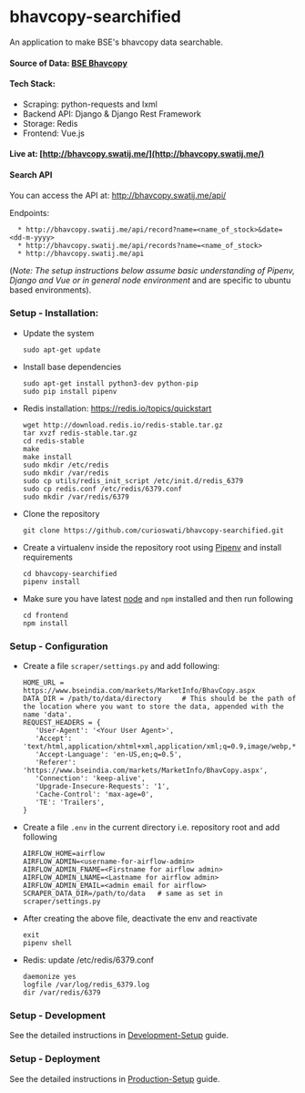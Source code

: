 # bhavcopy-searchified
An application to make BSE's bhavcopy data searchable.

#### Source of Data: [BSE Bhavcopy](https://www.bseindia.com/markets/MarketInfo/BhavCopy.aspx)

#### Tech Stack:   

   - Scraping: python-requests and lxml  
   - Backend API: Django & Django Rest Framework  
   - Storage: Redis  
   - Frontend: Vue.js  
   
#### Live at: [http://bhavcopy.swatij.me/](http://bhavcopy.swatij.me/)

#### Search API

You can access the API at: http://bhavcopy.swatij.me/api/

Endpoints:

      * http://bhavcopy.swatij.me/api/record?name=<name_of_stock>&date=<dd-m-yyyy>
      * http://bhavcopy.swatij.me/api/records?name=<name_of_stock>
      * http://bhavcopy.swatij.me/api

(_Note: The setup instructions below assume basic understanding of Pipenv, Django and Vue or in general node environment_ and are specific to ubuntu based environments).
### Setup - Installation:

* Update the system     

      sudo apt-get update
      
* Install base dependencies

      sudo apt-get install python3-dev python-pip
      sudo pip install pipenv
      
* Redis installation: https://redis.io/topics/quickstart

      wget http://download.redis.io/redis-stable.tar.gz
      tar xvzf redis-stable.tar.gz
      cd redis-stable
      make
      make install
      sudo mkdir /etc/redis
      sudo mkdir /var/redis
      sudo cp utils/redis_init_script /etc/init.d/redis_6379
      sudo cp redis.conf /etc/redis/6379.conf
      sudo mkdir /var/redis/6379

* Clone the repository    

      git clone https://github.com/curioswati/bhavcopy-searchified.git

* Create a virtualenv inside the repository root using [Pipenv](https://pipenv.pypa.io/en/latest/) and install requirements   

      cd bhavcopy-searchified
      pipenv install

* Make sure you have latest [node](https://node.dev/node-binary) and `npm` installed and then run following    

      cd frontend
      npm install

### Setup - Configuration

* Create a file `scraper/settings.py` and add following:

      HOME_URL = https://www.bseindia.com/markets/MarketInfo/BhavCopy.aspx
      DATA_DIR = /path/to/data/directory     # This should be the path of the location where you want to store the data, appended with the name 'data'.
      REQUEST_HEADERS = {
         'User-Agent': '<Your User Agent>',
         'Accept': 'text/html,application/xhtml+xml,application/xml;q=0.9,image/webp,*/*;q=0.8',
         'Accept-Language': 'en-US,en;q=0.5',
         'Referer': 'https://www.bseindia.com/markets/MarketInfo/BhavCopy.aspx',
         'Connection': 'keep-alive',
         'Upgrade-Insecure-Requests': '1',
         'Cache-Control': 'max-age=0',
         'TE': 'Trailers',
      }

* Create a file `.env` in the current directory i.e. repository root and add following

      AIRFLOW_HOME=airflow
      AIRFLOW_ADMIN=<username-for-airflow-admin>
      AIRFLOW_ADMIN_FNAME=<Firstname for airflow admin>
      AIRFLOW_ADMIN_LNAME=<Lastname for airflow admin>
      AIRFLOW_ADMIN_EMAIL=<admin email for airflow>
      SCRAPER_DATA_DIR=/path/to/data   # same as set in scraper/settings.py

* After creating the above file, deactivate the env and reactivate

      exit
      pipenv shell

* Redis: update /etc/redis/6379.conf

      daemonize yes
      logfile /var/log/redis_6379.log
      dir /var/redis/6379

### Setup - Development

See the detailed instructions in [Development-Setup](https://github.com/curioswati/bhavcopy-searchified/wiki/Development-Setup) guide.


### Setup - Deployment

See the detailed instructions in [Production-Setup](https://github.com/curioswati/bhavcopy-searchified/wiki/Production-Setup) guide.
